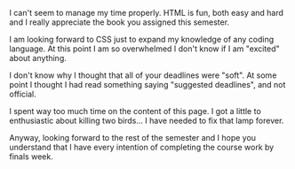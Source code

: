 I can't seem to manage my time properly.  HTML is fun, both easy and hard and I really appreciate the book you assigned this semester.

I am looking forward to CSS just to expand my knowledge of any coding language.  At this point I am so overwhelmed I don't know if I am "excited" about anything.

I don't know why I thought that all of your deadlines were "soft".  At some point I thought I had read something saying "suggested deadlines", and not official.

I spent way too much time on the content of this page.  I got a little to enthusiastic about killing two birds... I have needed to fix that lamp forever.

Anyway, looking forward to the rest of the semester and I hope you understand that I have every intention of completing the course work by finals week.
